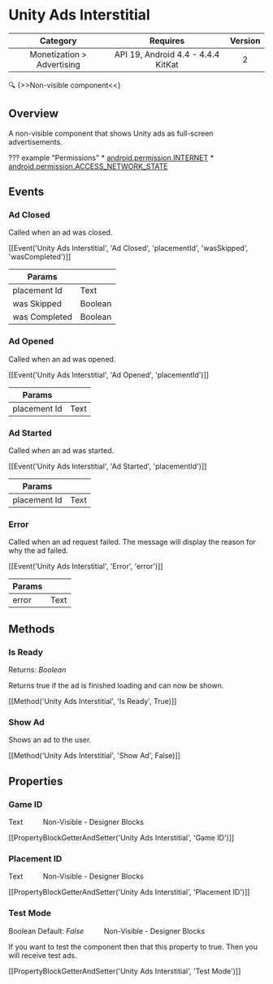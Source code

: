 # Unity Ads Interstitial

| Category | Requires | Version |
|:--------:|:-------:|:--------:|
|Monetization > Advertising|API 19, Android 4.4 - 4.4.4 KitKat|2|

:mag: {>>Non-visible component<<}

## Overview

A non-visible component that shows Unity ads as full-screen advertisements.

??? example "Permissions"
    * [android.permission.INTERNET](https://developer.android.com/reference/android/Manifest.permission.html#android.permission.INTERNET)
    * [android.permission.ACCESS_NETWORK_STATE](https://developer.android.com/reference/android/Manifest.permission.html#android.permission.ACCESS_NETWORK_STATE)


## Events

### Ad Closed

Called when an ad was closed.

[[Event('Unity Ads Interstitial', 'Ad Closed', 'placementId', 'wasSkipped', 'wasCompleted')]]

| Params | []() |
|--------|------|
|placement Id|<span class="chip chip-text">Text</span>|
|was Skipped|<span class="chip chip-boolean">Boolean</span>|
|was Completed|<span class="chip chip-boolean">Boolean</span>|


### Ad Opened

Called when an ad was opened.

[[Event('Unity Ads Interstitial', 'Ad Opened', 'placementId')]]

| Params | []() |
|--------|------|
|placement Id|<span class="chip chip-text">Text</span>|


### Ad Started

Called when an ad was started.

[[Event('Unity Ads Interstitial', 'Ad Started', 'placementId')]]

| Params | []() |
|--------|------|
|placement Id|<span class="chip chip-text">Text</span>|


### Error

Called when an ad request failed. The message will display the reason for why the ad failed.

[[Event('Unity Ads Interstitial', 'Error', 'error')]]

| Params | []() |
|--------|------|
|error|<span class="chip chip-text">Text</span>|


## Methods

### Is Ready

<span class="chip chip-boolean">Returns: <i>Boolean</i></span> 

Returns true if the ad is finished loading and can now be shown.

[[Method('Unity Ads Interstitial', 'Is Ready', True)]]

### Show Ad

Shows an ad to the user.

[[Method('Unity Ads Interstitial', 'Show Ad', False)]]

## Properties

### Game ID

<span class="chip chip-text">Text</span>&nbsp;&nbsp;&nbsp;&nbsp;&nbsp;&nbsp;&nbsp;&nbsp;&nbsp;&nbsp;<span class="chip chip-rw">Non-Visible</span> - <span class="chip chip-bd">Designer</span> <span class="chip chip-bd">Blocks</span> 

[[PropertyBlockGetterAndSetter('Unity Ads Interstitial', 'Game ID')]]

### Placement ID

<span class="chip chip-text">Text</span>&nbsp;&nbsp;&nbsp;&nbsp;&nbsp;&nbsp;&nbsp;&nbsp;&nbsp;&nbsp;<span class="chip chip-rw">Non-Visible</span> - <span class="chip chip-bd">Designer</span> <span class="chip chip-bd">Blocks</span> 

[[PropertyBlockGetterAndSetter('Unity Ads Interstitial', 'Placement ID')]]

### Test Mode

<span class="chip chip-boolean">Boolean</span> <span class="chip chip-boolean">Default: <i>False</i></span>&nbsp;&nbsp;&nbsp;&nbsp;&nbsp;&nbsp;&nbsp;&nbsp;&nbsp;&nbsp;<span class="chip chip-rw">Non-Visible</span> - <span class="chip chip-bd">Designer</span> <span class="chip chip-bd">Blocks</span> 

If you want to test the component then that this property to true. Then you will receive test ads.

[[PropertyBlockGetterAndSetter('Unity Ads Interstitial', 'Test Mode')]]
